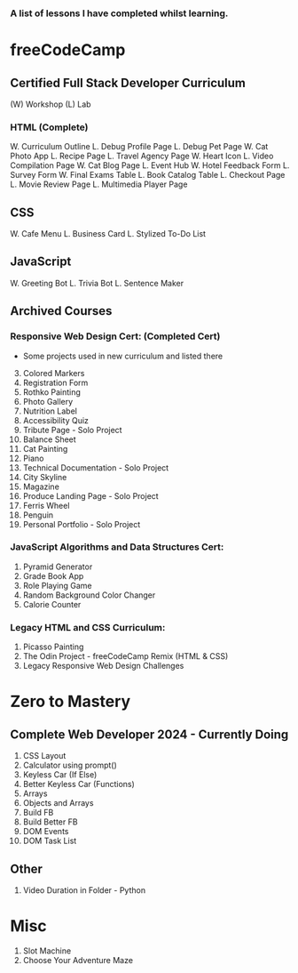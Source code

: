 ### A list of lessons I have completed whilst learning.

# freeCodeCamp

## Certified Full Stack Developer Curriculum
(W) Workshop  (L) Lab
### HTML  (Complete)
W. Curriculum Outline
L. Debug Profile Page
L. Debug Pet Page
W. Cat Photo App
L. Recipe Page
L. Travel Agency Page
W. Heart Icon
L. Video Compilation Page
W. Cat Blog Page
L. Event Hub
W. Hotel Feedback Form
L. Survey Form
W. Final Exams Table
L. Book Catalog Table
L. Checkout Page
L. Movie Review Page
L. Multimedia Player Page

## CSS
W. Cafe Menu
L. Business Card
L. Stylized To-Do List

## JavaScript
W. Greeting Bot
L. Trivia Bot
L. Sentence Maker



## Archived Courses
### Responsive Web Design Cert: (Completed Cert)
* Some projects used in new curriculum and listed there
3. Colored Markers
4. Registration Form
6. Rothko Painting
7. Photo Gallery
8. Nutrition Label
9. Accessibility Quiz
10. Tribute Page - Solo Project
11. Balance Sheet
12. Cat Painting
13. Piano
14. Technical Documentation - Solo Project
15. City Skyline
16. Magazine
17. Produce Landing Page - Solo Project
18. Ferris Wheel
19. Penguin
20. Personal Portfolio - Solo Project
   
### JavaScript Algorithms and Data Structures Cert:
1. Pyramid Generator
2. Grade Book App
3. Role Playing Game
4. Random Background Color Changer
5. Calorie Counter

### Legacy HTML and CSS Curriculum:
1. Picasso Painting
2. The Odin Project - freeCodeCamp Remix (HTML & CSS)
3. Legacy Responsive Web Design Challenges



# Zero to Mastery

## Complete Web Developer 2024 - Currently Doing
1. CSS Layout
2. Calculator using prompt()
3. Keyless Car (If Else)
4. Better Keyless Car (Functions)
5. Arrays
6. Objects and Arrays
7. Build FB
8. Build Better FB
9. DOM Events
10. DOM Task List

## Other
1. Video Duration in Folder - Python



# Misc
1. Slot Machine
2. Choose Your Adventure Maze
